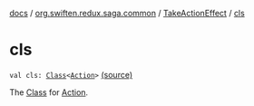 [docs](../../index.md) / [org.swiften.redux.saga.common](../index.md) / [TakeActionEffect](index.md) / [cls](./cls.md)

# cls

`val cls: `[`Class`](http://docs.oracle.com/javase/6/docs/api/java/lang/Class.html)`<`[`Action`](index.md#Action)`>` [(source)](https://github.com/protoman92/KotlinRedux/tree/master/common/common-saga/src/main/kotlin/org/swiften/redux/saga/common/TakeActionEffect.kt#L22)

The [Class](http://docs.oracle.com/javase/6/docs/api/java/lang/Class.html) for [Action](index.md#Action).


